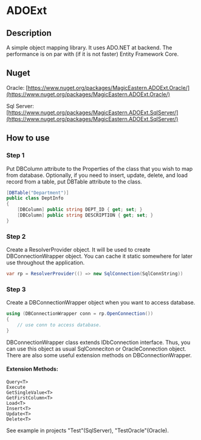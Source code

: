 # ADOExt

## Description
A simple object mapping library. It uses ADO.NET at backend. The performance is on par with (if it is not faster) Entity Framework Core.


## Nuget
Oracle: [https://www.nuget.org/packages/MagicEastern.ADOExt.Oracle/](https://www.nuget.org/packages/MagicEastern.ADOExt.Oracle/)

Sql Server: [https://www.nuget.org/packages/MagicEastern.ADOExt.SqlServer/](https://www.nuget.org/packages/MagicEastern.ADOExt.SqlServer/)


## How to use
### Step 1
Put DBColumn attribute to the Properties of the class that you wish to map from database. Optionally, if you need to insert, update, delete, and load record from a table, put DBTable attribute to the class.
```c#
[DBTable("Department")]
public class DeptInfo
{
	[DBColumn] public string DEPT_ID { get; set; }
	[DBColumn] public string DESCRIPTION { get; set; }
}
```

### Step 2
Create a ResolverProvider object. It will be used to create DBConnectionWrapper object. You can cache it static somewhere for later use throughout the application. 
```c#
var rp = ResolverProvider(() => new SqlConnection(SqlConnString))
```

### Step 3
Create a DBConnectionWrapper object when you want to access database.
```c#
using (DBConnectionWrapper conn = rp.OpenConnection())
{
	// use conn to access database.
}
```
DBConnectionWrapper class extends IDbConnection interface. Thus, you can use this object as usual SqlConneciton or OracleConnection object. There are also some useful extension methods on DBConnectionWrapper.
#### Extension Methods:
```
Query<T>
Execute
GetSingleValue<T>
GetFirstColumn<T>
Load<T>
Insert<T>
Update<T>
Delete<T>
 ```
 See example in projects "Test"(SqlServer), "TestOracle"(Oracle).
